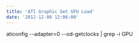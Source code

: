 ```yaml
---
title: 'ATI Graphic Get GPU Load'
date: '2012-12-08 12:06:00'
---
```


aticonfig --adapter=0 --od-getclocks | grep -i GPU